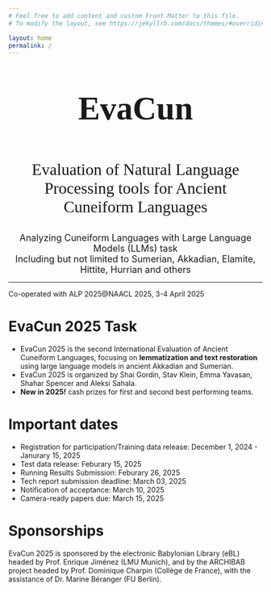 ```yaml
---
# Feel free to add content and custom Front Matter to this file.
# To modify the layout, see https://jekyllrb.com/docs/themes/#overriding-theme-defaults

layout: home
permalink: /
---
```

<center><p style = "font-family:georgia,garamond,serif;font-size:65px"> <b>EvaCun </b> <br></p>
<font size = "6"><p style = "font-family:georgia,garamond,serif;">
Evaluation of Natural Language Processing tools for Ancient Cuneiform Languages </p>  </font> </center>


<font size = "4"> <center> Analyzing Cuneiform Languages with Large Language Models (LLMs) task </center> </font>
<font size = "4"> <center> Including but not limited to Sumerian, Akkadian, Elamite, Hittite, Hurrian and others </center> </font>

____
Co-operated with ALP 2025@NAACL 2025, 3-4 April 2025

# EvaCun 2025 Task

* EvaCun 2025 is the second International Evaluation of Ancient Cuneiform Languages, focusing on **lemmatization and text restoration** using large language models in ancient Akkadian and Sumerian.
* EvaCun 2025 is organized by Shai Gordin, Stav Klein, Emma Yavasan, Shahar Spencer and Aleksi Sahala.
* **New in 2025!** cash prizes for first and second best performing teams. 
  
# Important dates

- Registration for participation/Training data release: December 1, 2024 - Janurary 15, 2025
- Test data release: Feburary 15, 2025
- Running Results Submission: Feburary 26, 2025
- Tech report submission deadline: March 03, 2025
- Notification of acceptance: March 10, 2025
- Camera-ready papers due: March 15, 2025

# Sponsorships
EvaCun 2025 is sponsored by the electronic Babylonian Library (eBL) headed by Prof. Enrique Jiménez (LMU Munich), and by the ARCHIBAB project headed by Prof. Dominique Charpin (Collège de France), with the assistance of Dr. Marine Béranger (FU Berlin).


